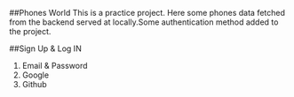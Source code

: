 ##Phones World
This is a practice project. Here some phones data fetched from the backend served at locally.Some authentication method added to the project. 

##Sign Up & Log IN
1. Email & Password
2. Google
3. Github